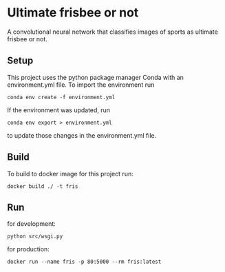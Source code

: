 # Ultimate frisbee or not
A convolutional neural network that classifies images of sports as ultimate frisbee or not.

## Setup
This project uses the python package manager Conda with an environment.yml file. To import the environment run
```
conda env create -f environment.yml
```
If the environment was updated, run
```
conda env export > environment.yml
```
to update those changes in the environment.yml file.

## Build
To build to docker image for this project run:

```
docker build ./ -t fris
```

## Run
for development:
```
python src/wsgi.py
```

for production:
```
docker run --name fris -p 80:5000 --rm fris:latest
```